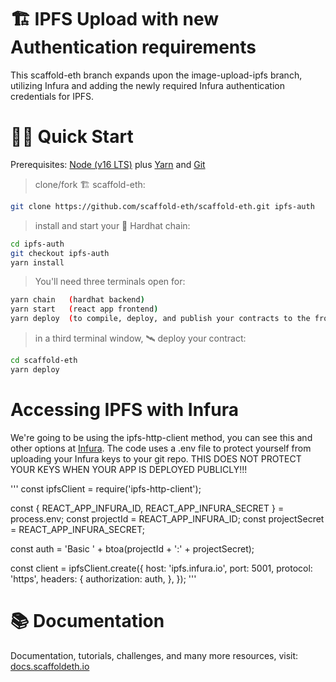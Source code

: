 # 🏗 IPFS Upload with new Authentication requirements

This scaffold-eth branch expands upon the image-upload-ipfs branch, utilizing Infura and adding the newly required Infura authentication credentials for IPFS.



# 🏄‍♂️ Quick Start

Prerequisites: [Node (v16 LTS)](https://nodejs.org/en/download/) plus [Yarn](https://classic.yarnpkg.com/en/docs/install/) and [Git](https://git-scm.com/downloads)

> clone/fork 🏗 scaffold-eth:

```bash
git clone https://github.com/scaffold-eth/scaffold-eth.git ipfs-auth
```

> install and start your 👷‍ Hardhat chain:

```bash
cd ipfs-auth
git checkout ipfs-auth
yarn install
```

> You'll need three terminals open for:

```bash
yarn chain   (hardhat backend)
yarn start   (react app frontend)
yarn deploy  (to compile, deploy, and publish your contracts to the frontend)
```

> in a third terminal window, 🛰 deploy your contract:

```bash
cd scaffold-eth
yarn deploy
```

# Accessing IPFS with Infura

We're going to be using the ipfs-http-client method, you can see this and other options at [Infura](https://docs.infura.io/infura/networks/ipfs/how-to/make-requests). The code uses a .env file to protect yourself from uploading your Infura keys to your git repo. THIS DOES NOT PROTECT YOUR KEYS WHEN YOUR APP IS DEPLOYED PUBLICLY!!!

'''
const ipfsClient = require('ipfs-http-client');

const { REACT_APP_INFURA_ID, REACT_APP_INFURA_SECRET } = process.env;
const projectId = REACT_APP_INFURA_ID;
const projectSecret = REACT_APP_INFURA_SECRET;

const auth =
    'Basic ' + btoa(projectId + ':' + projectSecret);

const client = ipfsClient.create({
    host: 'ipfs.infura.io',
    port: 5001,
    protocol: 'https',
    headers: {
        authorization: auth,
    },
});
'''
# 📚 Documentation

Documentation, tutorials, challenges, and many more resources, visit: [docs.scaffoldeth.io](https://docs.scaffoldeth.io)
